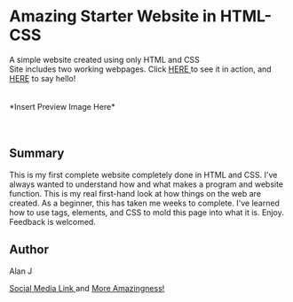 # Amazing Starter Website in HTML-CSS
<div> A simple website created using only HTML and CSS </div>
Site includes two working webpages.
Click <a href="index.html">HERE </a> to see it in action,
and <a href="Web Image.jpg">HERE</a> to say hello!

<br>

<br>

<br>
*Insert Preview Image Here*

<br>

<br>
<br>

<h2>Summary</h2>
<p>This is my first complete website completely done in HTML and CSS. I've always wanted to understand how and what makes a program and website function. This is my real first-hand look at how things on the web are created. As a beginner, this has taken me weeks to complete. I've learned how to use tags, elements, and CSS to mold this page into what it is. Enjoy. Feedback is welcomed.</p>

<h2>Author</h2>
<p>Alan J</p>

<a href="url">Social Media Link </a> and <a href="url">More Amazingness! </a></div>
